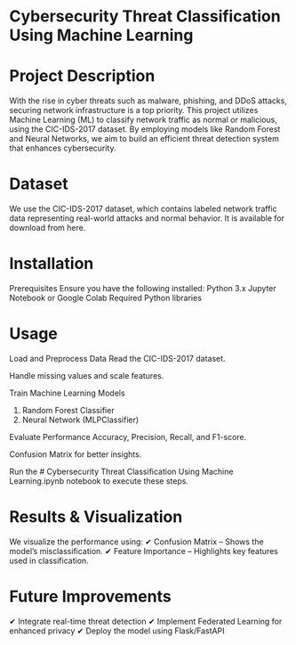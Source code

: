 # Cybersecurity Threat Classification Using Machine Learning

# Project Description
With the rise in cyber threats such as malware, phishing, and DDoS attacks, securing network infrastructure is a top priority. This project utilizes Machine Learning (ML) to classify network traffic as normal or malicious, using the CIC-IDS-2017 dataset. By employing models like Random Forest and Neural Networks, we aim to build an efficient threat detection system that enhances cybersecurity.

# Dataset

We use the CIC-IDS-2017 dataset, which contains labeled network traffic data representing real-world attacks and normal behavior. It is available for download from here.

# Installation

Prerequisites
Ensure you have the following installed:
Python 3.x
Jupyter Notebook or Google Colab
Required Python libraries

# Usage

Load and Preprocess Data
Read the CIC-IDS-2017 dataset.

Handle missing values and scale features.

Train Machine Learning Models

1) Random Forest Classifier
2) Neural Network (MLPClassifier)

Evaluate Performance
Accuracy, Precision, Recall, and F1-score.

Confusion Matrix for better insights.

Run the # Cybersecurity Threat Classification Using Machine Learning.ipynb notebook to execute these steps.

# Results & Visualization

We visualize the performance using:
✔ Confusion Matrix – Shows the model’s misclassification.
✔ Feature Importance – Highlights key features used in classification.

# Future Improvements

✔ Integrate real-time threat detection
✔ Implement Federated Learning for enhanced privacy
✔ Deploy the model using Flask/FastAPI
